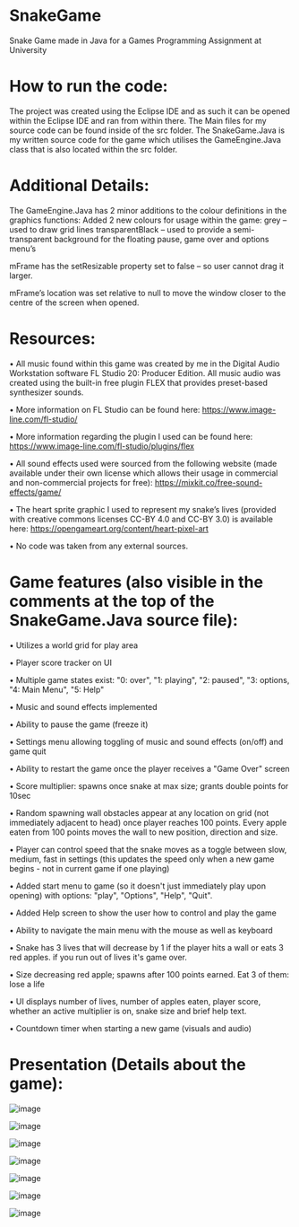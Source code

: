 # SnakeGame
Snake Game made in Java for a Games Programming Assignment at University

# How to run the code:
The project was created using the Eclipse IDE and as such it can be opened within the Eclipse IDE and ran from within there. The Main files for my source code can be found inside of the src folder. The SnakeGame.Java is my written source code for the game which utilises the GameEngine.Java class that is also located within the src folder.

# Additional Details:
The GameEngine.Java has 2 minor additions to the colour definitions in the graphics functions:
Added 2 new colours for usage within the game:
grey – used to draw grid lines
transparentBlack – used to provide a semi-transparent background for the floating pause, game over and options menu’s
 
mFrame has the setResizable property set to false – so user cannot drag it larger.
 
mFrame’s location was set relative to null to move the window closer to the centre of the screen when opened.
 
# Resources:
•	All music found within this game was created by me in the Digital Audio Workstation software FL Studio 20: Producer Edition. All music audio was created using the built-in free plugin FLEX that provides preset-based synthesizer sounds.

•	More information on FL Studio can be found here:
https://www.image-line.com/fl-studio/

•	More information regarding the plugin I used can be found here:
https://www.image-line.com/fl-studio/plugins/flex

•	All sound effects used were sourced from the following website (made available under their own license which allows their usage in commercial and non-commercial projects for free):
https://mixkit.co/free-sound-effects/game/

•	The heart sprite graphic I used to represent my snake’s lives (provided with creative commons licenses CC-BY 4.0 and CC-BY 3.0) is available here:
https://opengameart.org/content/heart-pixel-art

•	No code was taken from any external sources.

# Game features (also visible in the comments at the top of the SnakeGame.Java source file):
•	Utilizes a world grid for play area

•	Player score tracker on UI

•	Multiple game states exist: "0: over", "1: playing", "2: paused", "3: options, "4: Main Menu", "5: Help"

•	Music and sound effects implemented

•	Ability to pause the game (freeze it)

•	Settings menu allowing toggling of music and sound effects (on/off) and game quit

•	Ability to restart the game once the player receives a "Game Over" screen

•	Score multiplier: spawns once snake at max size; grants double points for 10sec

•	Random spawning wall obstacles appear at any location on grid (not immediately adjacent to head) once player reaches 100 points. Every apple eaten from 100 points moves the wall to new position, direction and size.

•	Player can control speed that the snake moves as a toggle between slow, medium, fast in settings (this updates the speed only when a new game begins - not in current game if one playing)

•	Added start menu to game (so it doesn't just immediately play upon opening) with options: "play", "Options", "Help", "Quit".

•	Added Help screen to show the user how to control and play the game

•	Ability to navigate the main menu with the mouse as well as keyboard

•	Snake has 3 lives that will decrease by 1 if the player hits a wall or eats 3 red apples. if you run out of lives it's game over.

•	Size decreasing red apple; spawns after 100 points earned. Eat 3 of them: lose a life

•	UI displays number of lives, number of apples eaten, player score, whether an active multiplier is on, snake size and brief help text.

•	Countdown timer when starting a new game (visuals and audio)

# Presentation (Details about the game):
![image](https://github.com/JakeCannon/SnakeGame/assets/26544657/74e55a62-8761-4232-9b79-9fd744a3adae)

![image](https://github.com/JakeCannon/SnakeGame/assets/26544657/8578fa27-c63d-4221-aa3e-8bdf2e453898)

![image](https://github.com/JakeCannon/SnakeGame/assets/26544657/643fd1a3-03ec-4740-921e-ed976a3e1539)

![image](https://github.com/JakeCannon/SnakeGame/assets/26544657/a139c60d-3a1f-4f7f-9d66-8e5fb74c7cff)

![image](https://github.com/JakeCannon/SnakeGame/assets/26544657/2878588c-baf6-401e-acce-898c78c70c29)

![image](https://github.com/JakeCannon/SnakeGame/assets/26544657/6c69ea00-d65b-494a-aaa0-21a35def72b4)

![image](https://github.com/JakeCannon/SnakeGame/assets/26544657/d7d6ab5c-635f-4f69-93fc-e2154844bf23)


